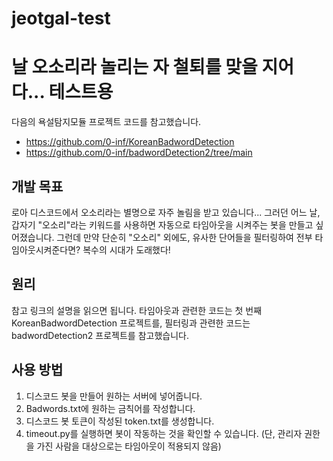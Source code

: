 # jeotgal-test
# 날 오소리라 놀리는 자 철퇴를 맞을 지어다... 테스트용



 다음의 욕설탐지모듈 프로젝트 코드를 참고했습니다.
+ https://github.com/0-inf/KoreanBadwordDetection
+ https://github.com/0-inf/badwordDetection2/tree/main



## 개발 목표
 로아 디스코드에서 오소리라는 별명으로 자주 놀림을 받고 있습니다... 그러던 어느 날, 갑자기 "오소리"라는 키워드를 사용하면 자동으로 타임아웃을 시켜주는 봇을 만들고 싶어졌습니다. 그런데 만약 단순히 "오소리" 외에도, 유사한 단어들을 필터링하여 전부 타임아웃시켜준다면? 복수의 시대가 도래했다!



## 원리
 참고 링크의 설명을 읽으면 됩니다. 타임아웃과 관련한 코드는 첫 번째 KoreanBadwordDetection 프로젝트를, 필터링과 관련한 코드는 badwordDetection2 프로젝트를 참고했습니다. 



## 사용 방법
1. 디스코드 봇을 만들어 원하는 서버에 넣어줍니다.
2. Badwords.txt에 원하는 금칙어를 작성합니다.
3. 디스코드 봇 토큰이 작성된 token.txt를 생성합니다.
4. timeout.py를 실행하면 봇이 작동하는 것을 확인할 수 있습니다. (단, 관리자 권한을 가진 사람을 대상으로는 타임아웃이 적용되지 않음)



























 

